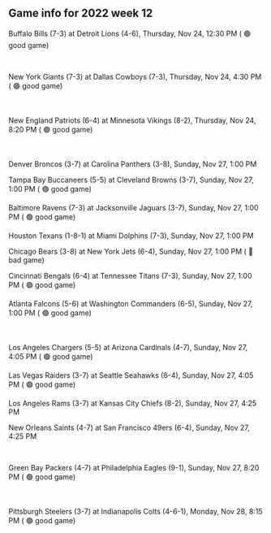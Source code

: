## Game info for 2022 week 12
Buffalo Bills (7-3) at Detroit Lions (4-6), Thursday, Nov 24, 12:30 PM (	:green_circle: good game)


<br/>

New York Giants (7-3) at Dallas Cowboys (7-3), Thursday, Nov 24, 4:30 PM (	:green_circle: good game)


<br/>

New England Patriots (6-4) at Minnesota Vikings (8-2), Thursday, Nov 24, 8:20 PM (	:green_circle: good game)


<br/>

Denver Broncos (3-7) at Carolina Panthers (3-8), Sunday, Nov 27, 1:00 PM

Tampa Bay Buccaneers (5-5) at Cleveland Browns (3-7), Sunday, Nov 27, 1:00 PM (	:green_circle: good game)

Baltimore Ravens (7-3) at Jacksonville Jaguars (3-7), Sunday, Nov 27, 1:00 PM (	:green_circle: good game)

Houston Texans (1-8-1) at Miami Dolphins (7-3), Sunday, Nov 27, 1:00 PM

Chicago Bears (3-8) at New York Jets (6-4), Sunday, Nov 27, 1:00 PM (	:red_circle: bad game)

Cincinnati Bengals (6-4) at Tennessee Titans (7-3), Sunday, Nov 27, 1:00 PM (	:green_circle: good game)

Atlanta Falcons (5-6) at Washington Commanders (6-5), Sunday, Nov 27, 1:00 PM (	:green_circle: good game)


<br/>

Los Angeles Chargers (5-5) at Arizona Cardinals (4-7), Sunday, Nov 27, 4:05 PM (	:green_circle: good game)

Las Vegas Raiders (3-7) at Seattle Seahawks (6-4), Sunday, Nov 27, 4:05 PM (	:green_circle: good game)

Los Angeles Rams (3-7) at Kansas City Chiefs (8-2), Sunday, Nov 27, 4:25 PM

New Orleans Saints (4-7) at San Francisco 49ers (6-4), Sunday, Nov 27, 4:25 PM


<br/>

Green Bay Packers (4-7) at Philadelphia Eagles (9-1), Sunday, Nov 27, 8:20 PM (	:green_circle: good game)


<br/>

Pittsburgh Steelers (3-7) at Indianapolis Colts (4-6-1), Monday, Nov 28, 8:15 PM (	:green_circle: good game)

